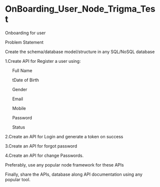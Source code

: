 # OnBoarding_User_Node_Trigma_Test
Onboarding for user


Problem Statement

Create the schema/database model/structure in any SQL/NoSQL database

1.Create API for Register a user using:

  &nbsp;&nbsp;&nbsp;&nbsp;&nbsp;&nbsp;Full Name

  &nbsp;&nbsp;&nbsp;&nbsp;&nbsp;&nbsp;tDate of Birth

  &nbsp;&nbsp;&nbsp;&nbsp;&nbsp;&nbsp;Gender

  &nbsp;&nbsp;&nbsp;&nbsp;&nbsp;&nbsp;Email

  &nbsp;&nbsp;&nbsp;&nbsp;&nbsp;&nbsp;Mobile

  &nbsp;&nbsp;&nbsp;&nbsp;&nbsp;&nbsp;Password

  &nbsp;&nbsp;&nbsp;&nbsp;&nbsp;&nbsp;Status

2.Create an API for Login and generate a token on success

3.Create an API for forgot password

4.Create an API for change Passwords.

Preferably, use any popular node framework for these APIs

Finally, share the APIs, database along API documentation using any popular tool.
